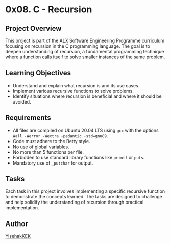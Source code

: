 # 0x08. C - Recursion

## Project Overview

This project is part of the ALX Software Engineering Programme curriculum focusing on recursion in the C programming language. The goal is to deepen understanding of recursion, a fundamental programming technique where a function calls itself to solve smaller instances of the same problem.

## Learning Objectives

- Understand and explain what recursion is and its use cases.
- Implement various recursive functions to solve problems.
- Identify situations where recursion is beneficial and where it should be avoided.

## Requirements

- All files are compiled on Ubuntu 20.04 LTS using `gcc` with the options `-Wall -Werror -Wextra -pedantic -std=gnu89`.
- Code must adhere to the Betty style.
- No use of global variables.
- No more than 5 functions per file.
- Forbidden to use standard library functions like `printf` or `puts`.
- Mandatory use of `_putchar` for output.

## Tasks

Each task in this project involves implementing a specific recursive function to demonstrate the concepts learned. The tasks are designed to challenge and help solidify the understanding of recursion through practical implementation.

## Author

[YisehakKEK](https://github.com/YisehakKEK)
